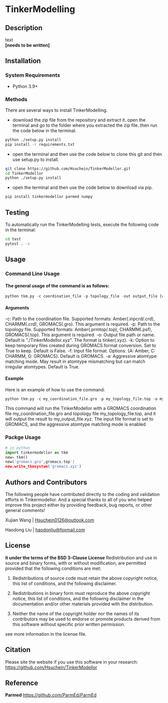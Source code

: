 # TinkerModelling

## Description

text  
**[needs to be written]**

## Installation

### System Requirements

- Python 3.9+

### Methods  

There are several ways to install TinkerModelling.

- download the zip file from the repository and extract it. open the terminal and go to the folder where you extracted the zip file. then run the code below in the terminal.

```sh
python ./setup.py install
pip install -r requirements.txt
```

- open the terminal and then use the code below to clone this git and then use setup.py to install.
  
```sh
git clone https://github.com/Hsuchein/TinkerModellor.git
cd TinkerModellor
python ./setup.py install
```

- open the terminal and then use the code below to download via pip.

``` sh
pip install tinkermodellor parmed numpy
```

## Testing

To automatically run the TinkerModelling tests, execute the following code in the terminal:

``` sh
cd test
pytest . -v
```

## Usage

### Command Line Usage

#### The general usage of the command is as follows:
``` python
python tkm.py -c coordination_file -p topology_file -out output_file [options]
```

#### Arguments
-c: Path to the coordination file. Supported formats: Amber(.inpcrd/.crd), CHARMM(.crd), GROMACS(.gro). This argument is required.
-p: Path to the topology file. Supported formats: Amber(.prmtop/.top), CHARMM(.psf), GROMACS(.top). This argument is required.
-o: Output file path or name. Default is "./TinkerModellor.xyz". The format is tinker(.xyz).
-k: Option to keep temporary files created during GROMACS format conversion. Set to True to keep. Default is False.
-f: Input file format. Options: {A: Amber, C: CHARMM, G: GROMACS}. Default is GROMACS.
-a: Aggressive atomtype matching mode. May result in atomtype mismatching but can match irregular atomtypes. Default is True.

#### Example
Here is an example of how to use the command:
``` python
python tkm.py -c my_coordination_file.gro -p my_topology_file.top -o my_output_file.xyz -f G -a True
```
This command will run the TinkerModellor with a GROMACS coordination file my_coordination_file.gro and topology file my_topology_file.top, and it will output the result to my_output_file.xyz. The input file format is set to GROMACS, and the aggressive atomtype matching mode is enabled

### Packge Usage

``` python
# in python
import tinkermodellor as tkm
new= tkm()
new('gromacs.gro',gromacs.top')
new.write_tkmsystem('gromacs.xyz')
```

## Authors and Contributors

The following people have contributed directly to the coding and validation efforts in Tinkermodellor. And a special thanks to all of you who helped improve this project either by providing feedback, bug reports, or other general comments!

Xujian Wang |   <Hsuchein0126@outlook.com>

Haodong Liu |   <haodonliu@foxmail.com>

## License

**it under the terms of the BSD 3-Clause License** Redistribution and use in source and binary forms, with or without modification, are permitted provided that the
following conditions are met:

1. Redistributions of source code must retain the above copyright notice, this list of conditions, and the following
disclaimer.

2. Redistributions in binary form must reproduce the above copyright notice, this list of conditions, and the following
disclaimer in the documentation and/or other materials provided with the distribution.

3. Neither the name of the copyright holder nor the names of its contributors may be used to endorse or promote
products derived from this software without specific prior written permission.

see more information in the license file.

## Citation

Please site the website if you use this software in your research:
<https://github.com/Hsuchein/TinkerModellor>

## Reference

**Parmed**  <https://github.com/ParmEd/ParmEd>
